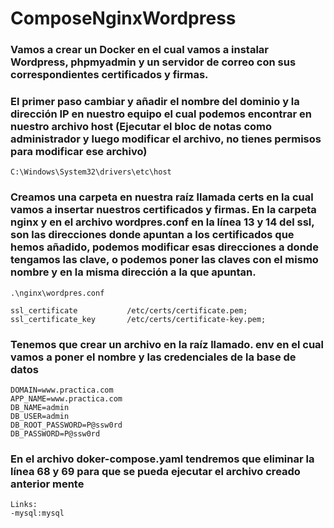 # ComposeNginxWordpress
### Vamos a crear un Docker en el cual vamos a instalar Wordpress, phpmyadmin y un servidor de correo con sus correspondientes certificados y firmas.
### El primer paso cambiar y añadir el nombre del dominio y la dirección IP en nuestro equipo el cual podemos encontrar en nuestro archivo host (Ejecutar el bloc de notas como administrador y luego modificar el archivo, no tienes permisos para modificar ese archivo)

```shell
C:\Windows\System32\drivers\etc\host 
```
### Creamos una carpeta en nuestra raíz llamada certs en la cual vamos a insertar nuestros certificados y firmas. En la carpeta nginx y en el archivo wordpres.conf en la línea 13 y 14 del ssl, son las direcciones donde apuntan a los certificados que hemos añadido, podemos modificar esas direcciones a donde tengamos las clave, o podemos poner las claves con el mismo nombre y en la misma dirección a la que apuntan. 

```Shell
.\nginx\wordpres.conf

ssl_certificate           /etc/certs/certificate.pem;
ssl_certificate_key       /etc/certs/certificate-key.pem;
```
### Tenemos que crear un archivo en la raíz llamado. env en el cual vamos a poner el nombre y las credenciales de la base de datos 
```Shell
DOMAIN=www.practica.com
APP_NAME=www.practica.com
DB_NAME=admin
DB_USER=admin
DB_ROOT_PASSWORD=P@ssw0rd
DB_PASSWORD=P@ssw0rd
```
### En el archivo doker-compose.yaml tendremos que eliminar la línea 68 y 69 para que se pueda ejecutar el archivo creado anterior mente
```Shell
Links:
-mysql:mysql
```
